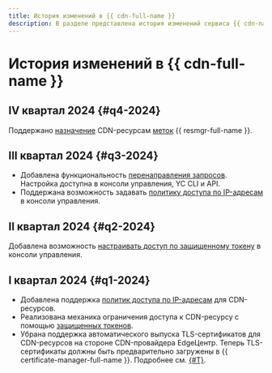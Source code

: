 ```yaml
---
title: История изменений в {{ cdn-full-name }}
description: В разделе представлена история изменений сервиса {{ cdn-name }}.
---
```


# История изменений в {{ cdn-full-name }}

## IV квартал 2024 {#q4-2024}

Поддержано [назначение](./operations/resources/labeling.md) CDN-ресурсам [меток](./concepts/labels.md) {{ resmgr-full-name }}.

## III квартал 2024 {#q3-2024}

* Добавлена функциональность [перенаправления запросов](./concepts/http-rewrite.md). Настройка доступна в консоли управления, YC CLI и API.
* Поддержана возможность задавать [политику доступа по IP-адресам](./concepts/ip-address-acl.md) в консоли управления.

## II квартал 2024 {#q2-2024}

Добавлена возможность [настраивать доступ по защищенному токену](./operations/resources/enable-secure-token.md) в консоли управления.

## I квартал 2024 {#q1-2024}

* Добавлена поддержка [политик доступа по IP-адресам](./concepts/ip-address-acl.md) для CDN-ресурсов.
* Реализована механика ограничения доступа к CDN-ресурсу с помощью [защищенных токенов](./concepts/secure-tokens.md).
* Убрана поддержка автоматического выпуска TLS-сертификатов для CDN-ресурсов на стороне CDN-провайдера EdgeЦентр. Теперь TLS-сертификаты должны быть предварительно загружены в {{ certificate-manager-full-name }}. Подробнее см. [{#T}](./concepts/clients-to-servers-tls.md).
